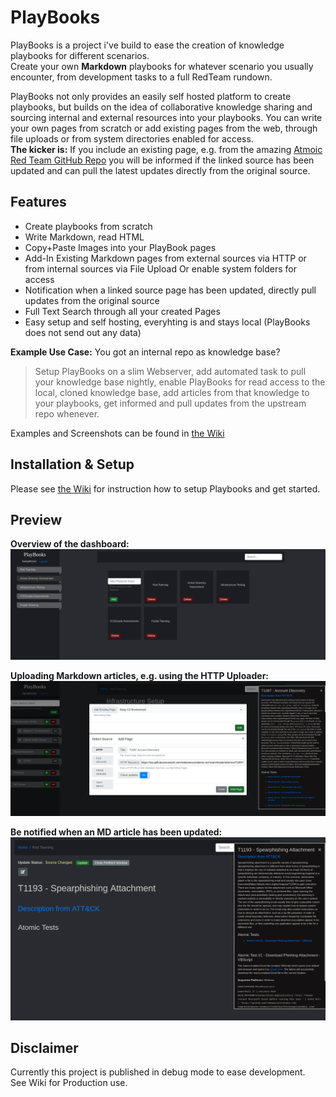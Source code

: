# PlayBooks

PlayBooks is a project i've build to ease the creation of knowledge playbooks for different scenarios.<br>
Create your own **Markdown** playbooks for whatever scenario you usually encounter, from development tasks to a full RedTeam rundown.<br>

PlayBooks not only provides an easily self hosted platform to create playbooks, but builds on the idea of collaborative knowledge sharing and sourcing internal and external resources into your playbooks. You can write your own pages from scratch or add existing pages from the web, through file uploads or from system directories enabled for access.<br>
**The kicker is:** If you include an existing page, e.g. from the amazing [Atmoic Red Team GitHub Repo](https://github.com/redcanaryco/atomic-red-team) you will be informed if the linked source has been updated and can pull the latest updates directly from the original source.


## Features

- Create playbooks from scratch
- Write Markdown, read HTML
- Copy+Paste Images into your PlayBook pages
- Add-In Existing Markdown pages from external sources via HTTP or from internal sources via File Upload Or enable system folders for access
- Notification when a linked source page has been updated, directly pull updates from the original source 
- Full Text Search through all your created Pages
- Easy setup and self hosting, everyhting is and stays local (PlayBooks does not send out any data)

**Example Use Case:** You got an internal repo as knowledge base?<br>
> Setup PlayBooks on a slim Webserver, add automated task to pull your knowledge base nightly, enable PlayBooks for read access to the local, cloned knowledge base, add articles from that knowledge to your playbooks, get informed and pull updates from the upstream repo whenever. 

Examples and Screenshots can be found in [the Wiki](https://github.com/csandker/Playbooks/wiki)

## Installation & Setup

Please see [the Wiki](https://github.com/csandker/Playbooks/wiki/1.-Installation-&-Setup) for instruction how to setup Playbooks and get started.

## Preview

**Overview of the dashboard:**<br>
![Dashboard](SampleImages/Dashboard_Overview.png)

**Uploading Markdown articles, e.g. using the HTTP Uploader:**<br>
![HTTP_Upload](SampleImages/HTTP_Upload.png)

**Be notified when an MD article has been updated:**<br>
![Update_Feature](SampleImages/Update_Feature.png)

## Disclaimer

Currently this project is published in debug mode to ease development.<br>
See Wiki for Production use.
